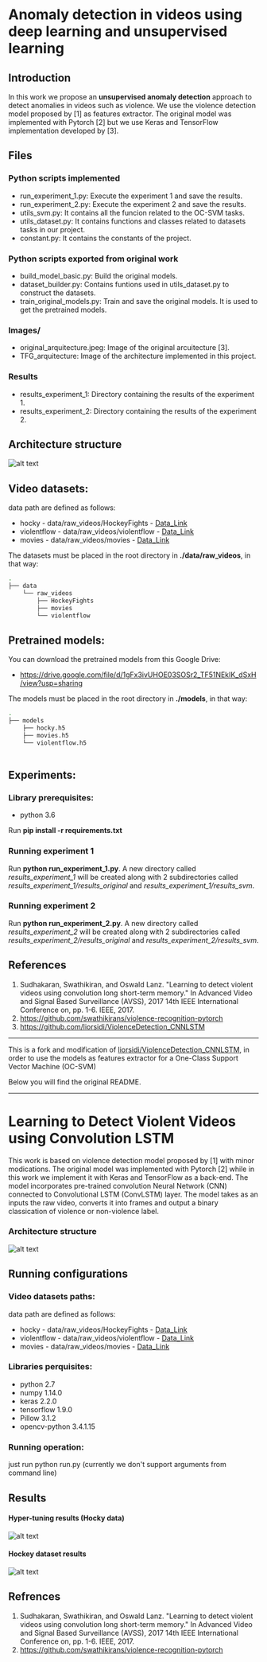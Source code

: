 # Anomaly detection in videos using deep learning and unsupervised learning

## Introduction
In this work we propose an **unsupervised anomaly detection** approach to detect anomalies in videos such as violence. We use the violence detection model proposed by [1] as features extractor. The original model was implemented with Pytorch [2] but we use Keras and TensorFlow implementation developed by [3].

## Files
### Python scripts implemented
- run_experiment_1.py: Execute the experiment 1 and save the results.
- run_experiment_2.py: Execute the experiment 2 and save the results.
- utils_svm.py: It contains all the funcion related to the OC-SVM tasks.
- utils_dataset.py: It contains functions and classes related to datasets tasks in our project.
- constant.py: It contains the constants of the project.

### Python scripts exported from original work
- build_model_basic.py: Build the original models.
- dataset_builder.py: Contains funtions used in utils_dataset.py to construct the datasets.
- train_original_models.py: Train and save the original models. It is used to get the pretrained models.

### Images/
- original_arquitecture.jpeg: Image of the original arcuitecture [3].
- TFG_arquitecture: Image of the architecture implemented in this project.

### Results
- results_experiment_1: Directory containing the results of the experiment 1.
- results_experiment_2: Directory containing the results of the experiment 2.



## Architecture structure
![alt text](https://github.com/jrodriguez98/ViolenceDetection_CNNLSTM/blob/master/images/TFG_architecture.png)


## Video datasets:
data path are defined as follows:
- hocky - data/raw_videos/HockeyFights - [Data_Link](http://academictorrents.com/details/38d9ed996a5a75a039b84cf8a137be794e7cee89/tech)
- violentflow - data/raw_videos/violentflow - [Data_Link](https://www.openu.ac.il/home/hassner/data/violentflows/)
- movies - data/raw_videos/movies - [Data_Link](http://academictorrents.com/details/70e0794e2292fc051a13f05ea6f5b6c16f3d3635)

The datasets must be placed in the root directory in **./data/raw_videos**, in that way:

```bash
.
├── data
    └── raw_videos
        ├── HockeyFights
        ├── movies
        └── violentflow      

```

## Pretrained models:
You can download the pretrained models from this Google Drive:
- https://drive.google.com/file/d/1gFx3ivUHOE03SOSr2_TF51NEkIK_dSxH/view?usp=sharing

The models must be placed in the root directory in **./models**, in that way:

```bash
.
├── models
    ├── hocky.h5
    ├── movies.h5
    └── violentflow.h5
    

```

## Experiments:
### Library prerequisites:
- python 3.6

Run **pip install -r requirements.txt**

### Running experiment 1
Run **python run_experiment_1.py**. A new directory called *results_experiment_1* will be created along with 2 subdirectories called *results_experiment_1/results_original* and *results_experiment_1/results_svm*.

### Running experiment 2
Run **python run_experiment_2.py**. A new directory called *results_experiment_2* will be created along with 2 subdirectories called *results_experiment_2/results_original* and *results_experiment_2/results_svm*.

## References
1. Sudhakaran, Swathikiran, and Oswald Lanz. "Learning to detect violent videos
using convolution long short-term memory." In Advanced Video and Signal Based
Surveillance (AVSS), 2017 14th IEEE International Conference on, pp. 1-6. IEEE, 2017.
2. https://github.com/swathikirans/violence-recognition-pytorch
3. https://github.com/liorsidi/ViolenceDetection_CNNLSTM

------------------------

This is a fork and modification of [liorsidi/ViolenceDetection_CNNLSTM](https://github.com/liorsidi/ViolenceDetection_CNNLSTM), in order to use the models as features extractor for a One-Class Support Vector Machine (OC-SVM)

Below you will find the original README.

------------------------

# Learning to Detect Violent Videos using Convolution LSTM

This work is based on violence detection model proposed by [1] with minor modications.
The original model was implemented with Pytorch [2] while in this work we implement it with Keras and TensorFlow as a back-end. 
The model incorporates pre-trained convolution Neural Network (CNN) connected to Convolutional LSTM (ConvLSTM) layer.
The model takes as an inputs the raw video, converts it into frames and output a binary classication of violence or non-violence label.

### Architecture structure
![alt text](https://github.com/liorsidi/ViolenceDetection_CNNLSTM/blob/master/images/Architecture.jpeg)


## Running configurations
### Video datasets paths:
data path are defined as follows:
- hocky - data/raw_videos/HockeyFights - [Data_Link](http://academictorrents.com/details/38d9ed996a5a75a039b84cf8a137be794e7cee89/tech)
- violentflow - data/raw_videos/violentflow - [Data_Link](https://www.openu.ac.il/home/hassner/data/violentflows/)
- movies - data/raw_videos/movies - [Data_Link](http://academictorrents.com/details/70e0794e2292fc051a13f05ea6f5b6c16f3d3635)

### Libraries perquisites:
- python 2.7
- numpy 1.14.0
- keras 2.2.0
- tensorflow 1.9.0
- Pillow 3.1.2
- opencv-python 3.4.1.15

### Running operation:
just run python run.py
(currently we don't support arguments from command line)

## Results
#### Hyper-tuning results (Hocky data)
![alt text](https://github.com/liorsidi/ViolenceDetection_CNNLSTM/blob/master/images/hyperparameters_results.JPG)

#### Hockey dataset results
![alt text](https://github.com/liorsidi/ViolenceDetection_CNNLSTM/blob/master/images/Hockey_results.png)

## Refrences
1. Sudhakaran, Swathikiran, and Oswald Lanz. "Learning to detect violent videos
using convolution long short-term memory." In Advanced Video and Signal Based
Surveillance (AVSS), 2017 14th IEEE International Conference on, pp. 1-6. IEEE, 2017.
2. https://github.com/swathikirans/violence-recognition-pytorch
